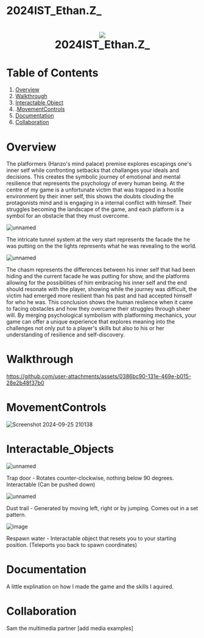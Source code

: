 # 2024IST_Ethan.Z_
<h1 align="center">
 <img src="https://user-images.githubusercontent.com/45159366/97361059-45151700-185c-11eb-9d12-dae51c79eb8a.png">
  <br />
2024IST_Ethan.Z_
</h1>

# Table of Contents

1. [Overview](https://github.com/TempeHS/2024IST_Ethan.Z_?tab=readme-ov-file#overview)
2. [Walkthrough](https://github.com/TempeHS/2024IST_Ethan.Z_?tab=readme-ov-file#walkthrough)
3. [Interactable Object](https://github.com/TempeHS/2024IST_Ethan.Z_?tab=readme-ov-file#Interactable_Objects)
4. .[MovementControls](https://github.com/TempeHS/2024IST_Ethan.Z_?tab=readme-ov-file#MovementControls)
5. [Documentation](https://github.com/TempeHS/2024IST_Ethan.Z_?tab=readme-ov-file#documentation)
6. [Collaboration](https://github.com/TempeHS/2024IST_Ethan.Z_?tab=readme-ov-file#collaboration)

# Overview

The platformers (Hanzo's mind palace) premise explores escapings one's inner self while confronting setbacks that challanges your ideals and decisions. This creates the symbolic journey of emotional and mental resilience that represents the psychology of every human being. At the centre of my game is a unfortunate victim that was trapped in a hostile environment by their inner self, this shows the doubts clouding the protagonists mind and is engaging in a internal conflict with himself. Their struggles becoming the landscape of the game, and each platform is a symbol for an obstacle that they must overcome. 

![unnamed](https://github.com/user-attachments/assets/9bd9c86f-2641-48ca-b08d-91ce1b7556a5) 

The intricate tunnel system at the very start represents the facade the he was putting on the the lights represents what he was revealing to the world. 

![unnamed](https://github.com/user-attachments/assets/ddb6fb19-b2d6-4031-a386-b7addb5875ff)

The chasm represents the differences between his inner self that had been hiding and the current facade he was putting for show, and the platforms allowing for the possibilities of him embracing his inner self and the end should resonate with the player, showing while the journey was difficult, the victim had emerged more resilient than his past and had accepted himself for who he was. This conclusion shows the human reslience when it came to facing obstacles and how they overcame their struggles through sheer will. By merging psychological symbolism with platforming mechanics, your game can offer a unique experience that explores meaning into the challenges not only put to a player's skills but also to his or her understanding of resilience and self-discovery. 

# Walkthrough

https://github.com/user-attachments/assets/0386bc90-131e-469e-b015-28e2b48f37b0


# MovementControls
![Screenshot 2024-09-25 210138](https://github.com/user-attachments/assets/24a0649f-4619-4e28-b796-7a7f5bc62774)


#  Interactable_Objects

![unnamed](https://github.com/user-attachments/assets/9bf153de-5f19-4d04-b592-c6a7a9c5b94e) 

Trap door - Rotates counter-clockwise, nothing below 90 degrees. Interactable (Can be pushed down)

![unnamed](https://github.com/user-attachments/assets/28202498-9757-46cc-9e19-c2b2c050ef2b) 

Dust trail - Generated by moving left, right or by jumping. Comes out in a set pattern.

![image](https://github.com/user-attachments/assets/bf9c4ccc-1344-428d-a9ba-0ee5a107f61e) 

Respawn water - Interactable object that resets you to your starting position. (Teleports you back to spawn coordinates)


# Documentation

A little explination on how I made the game and the skills I aquired.

# Collaboration

Sam the multimedia partner
[add media examples]
